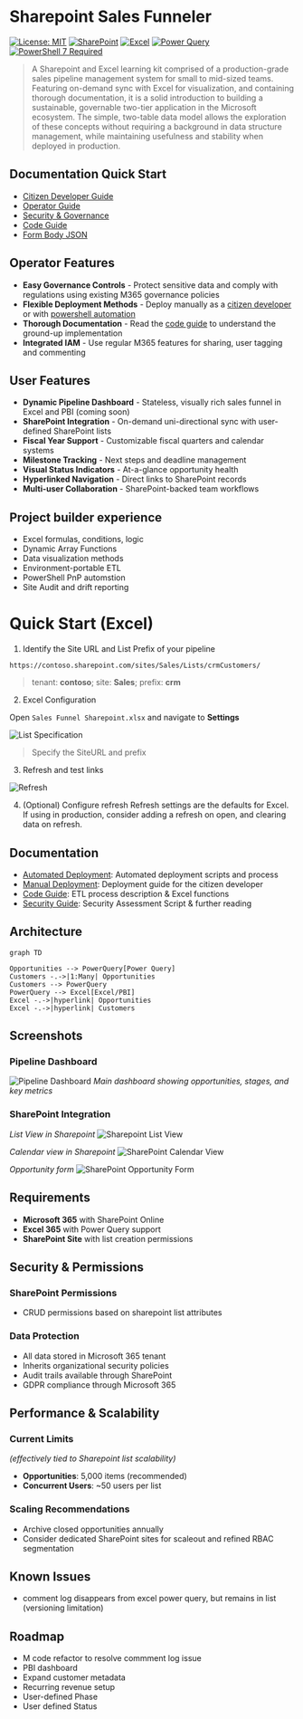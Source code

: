 # Sharepoint Sales Funneler

[![License: MIT](https://img.shields.io/badge/License-MIT-yellow.svg)](https://opensource.org/licenses/MIT)
[![SharePoint](https://img.shields.io/badge/SharePoint-Online-blue.svg)](https://www.microsoft.com/sharepoint)
[![Excel](https://img.shields.io/badge/Excel-365-green.svg)](https://www.microsoft.com/excel)
[![Power Query](https://img.shields.io/badge/Power%20Query-Enabled-orange.svg)](https://powerquery.microsoft.com/)
[![PowerShell 7 Required](https://img.shields.io/badge/PowerShell%207-Recommended-yellow.svg)](https://github.com/PowerShell/PowerShell)

> A Sharepoint and Excel learning kit comprised of a production-grade sales pipeline management system for small to mid-sized teams.  Featuring  on-demand sync with Excel for visualization, and containing thorough documentation, it is a solid introduction to building a sustainable, governable two-tier application in the Microsoft ecosystem. The simple, two-table data model allows the exploration of these concepts without requiring a background in data structure management, while maintaining usefulness and stability when deployed in production.


## Documentation Quick Start
- [Citizen Developer Guide](./docs/manual-deploy.md)
- [Operator Guide](./docs/auto-deploy.md)
- [Security & Governance](./docs/security.md)
- [Code Guide](./docs/code-guide.md)
- [Form Body JSON](./docs/form-body-json.md)

## Operator Features
- **Easy Governance Controls** - Protect sensitive data and comply with regulations using existing M365 governance policies
- **Flexible Deployment Methods** - Deploy manually as a [citizen developer](./docs/manual-deploy.md) or with [powershell automation](./docs/auto-deploy.md)
- **Thorough Documentation** - Read the [code guide](./docs/code-guide.md) to understand the ground-up implementation
- **Integrated IAM** - Use regular M365 features for sharing, user tagging and commenting

## User Features
- **Dynamic Pipeline Dashboard** - Stateless, visually rich sales funnel in Excel and PBI (coming soon)
- **SharePoint Integration** - On-demand uni-directional sync with user-defined SharePoint lists
- **Fiscal Year Support** - Customizable fiscal quarters and calendar systems
- **Milestone Tracking** - Next steps and deadline management
- **Visual Status Indicators** - At-a-glance opportunity health
- **Hyperlinked Navigation** - Direct links to SharePoint records
- **Multi-user Collaboration** - SharePoint-backed team workflows

## Project builder experience
- Excel formulas, conditions, logic
- Dynamic Array Functions
- Data visualization methods
- Environment-portable ETL
- PowerShell PnP automstion
- Site Audit and drift reporting

# Quick Start (Excel)
1. Identify the Site URL and List Prefix of your pipeline

```
https://contoso.sharepoint.com/sites/Sales/Lists/crmCustomers/
```
> tenant: **contoso**; 
> site: **Sales**;
> prefix: **crm**


2. Excel Configuration

Open `Sales Funnel Sharepoint.xlsx` and navigate to **Settings**

![List Specification](./docs/images/listSelect.png)
>Specify the SiteURL and prefix

3. Refresh and test links

![Refresh](./docs/images/refresh.png)

4. (Optional) Configure refresh
Refresh settings are the defaults for Excel.  If using in production, consider adding a refresh on open, and clearing data on refresh.


## Documentation
- [Automated Deployment](./docs/auto-deploy.md): Automated deployment scripts and process
- [Manual Deployment](./docs/manual-deploy.md.md): Deployment guide for the citizen developer
- [Code Guide](./docs/code-guide.md): ETL process description & Excel functions 
- [Security Guide](./docs/security.md): Security Assessment Script & further reading

## Architecture

```mermaid
graph TD

Opportunities --> PowerQuery[Power Query] 
Customers -.->|1:Many| Opportunities 
Customers --> PowerQuery
PowerQuery --> Excel[Excel/PBI]
Excel -.->|hyperlink| Opportunities
Excel -.->|hyperlink| Customers
```

## Screenshots

### Pipeline Dashboard
![Pipeline Dashboard](docs/images/dashboard.png)
*Main dashboard showing opportunities, stages, and key metrics*

### SharePoint Integration

*List View in Sharepoint*
![Sharepoint List View](docs/images/opportunityList.png)

*Calendar view in Sharepoint*
![SharePoint Calendar View](docs/images/calendarview.png)

*Opportunity form*
![SharePoint Opportunity Form](docs/images/opportunityform.png)




## Requirements

- **Microsoft 365** with SharePoint Online
- **Excel 365** with Power Query support
- **SharePoint Site** with list creation permissions


## Security & Permissions

### SharePoint Permissions
- CRUD permissions based on sharepoint list attributes

### Data Protection
- All data stored in Microsoft 365 tenant
- Inherits organizational security policies
- Audit trails available through SharePoint
- GDPR compliance through Microsoft 365

## Performance & Scalability

### Current Limits 
*(effectively tied to Sharepoint list scalability)*
- **Opportunities**: 5,000 items (recommended)
- **Concurrent Users**: ~50 users per list

### Scaling Recommendations
- Archive closed opportunities annually
- Consider dedicated SharePoint sites for scaleout and refined RBAC segmentation

## Known Issues
- comment log disappears from excel power query, but remains in list (versioning limitation)

## Roadmap
- M code refactor to resolve commment log issue
- PBI dashboard
- Expand customer metadata
- Recurring revenue setup
- User-defined Phase
- User defined Status